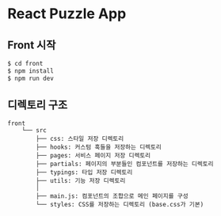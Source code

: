# React Puzzle App

## Front 시작

```bash
$ cd front
$ npm install
$ npm run dev
```

## 디렉토리 구조

```
front
    └── src
        ├── css: 스타일 저장 디렉토리
        ├── hooks: 커스텀 훅들을 저장하는 디렉토리
        ├── pages: 서비스 페이지 저장 디렉토리
        ├── partials: 페이지의 부분들인 컴포넌트를 저장하는 디렉토리
        ├── typings: 타입 저장 디렉토리
        ├── utils: 기능 저장 디렉토리
        │
        ├── main.js: 컴포넌트의 조합으로 메인 페이지를 구성
        └── styles: CSS를 저장하는 디렉토리 (base.css가 기본)

```
